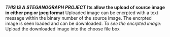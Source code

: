 ***THIS IS A STEGANOGRAPH PROJECT*** 
**Its allow the upload of source image in either png or jpeg format**
Uploaded image can be encrpted with a text message within the binary number of the source image.
The encrpted image is seen loaded and can be downloaded.
*To see the encrpted image:*
Upload the downloaded image into the choose file box